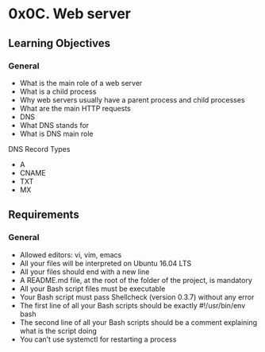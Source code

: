 # 0x0C. Web server

## Learning Objectives

### General

- What is the main role of a web server
- What is a child process
- Why web servers usually have a parent process and child processes
- What are the main HTTP requests
- DNS
- What DNS stands for
- What is DNS main role

DNS Record Types

- A
- CNAME
- TXT
- MX

## Requirements

### General

- Allowed editors: vi, vim, emacs 
- All your files will be interpreted on Ubuntu 16.04 LTS 
- All your files should end with a new line 
- A README.md file, at the root of the folder of the project, is mandatory 
- All your Bash script files must be executable 
- Your Bash script must pass Shellcheck (version 0.3.7) without any error 
- The first line of all your Bash scripts should be exactly #!/usr/bin/env bash 
- The second line of all your Bash scripts should be a comment explaining what is the script doing 
- You can’t use systemctl for restarting a process 
